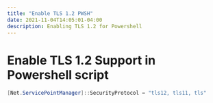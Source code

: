 ```yaml
---
title: "Enable TLS 1.2 PWSH"
date: 2021-11-04T14:05:01-04:00
description: Enabling TLS 1.2 for Powershell
---
```

# Enable TLS 1.2 Support in Powershell script

```powershell
[Net.ServicePointManager]::SecurityProtocol = "tls12, tls11, tls"
```

